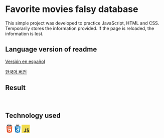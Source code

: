 # Favorite movies falsy database
This simple project was developed to practice JavaScript, HTML and CSS.
Temporarily stores the information provided. If the page is reloaded, the information is lost. 

## Language version of readme
[Versión en español]()

[한국어 버전]()

## Result
![]()
![]()
![]()
![]()
![]()

## Technology used

<img align="left" alt="html" width="26px" src="https://raw.githubusercontent.com/github/explore/80688e429a7d4ef2fca1e82350fe8e3517d3494d/topics/html/html.png"> 
<img align="left" alt="css" width="26px" src="https://raw.githubusercontent.com/github/explore/80688e429a7d4ef2fca1e82350fe8e3517d3494d/topics/css/css.png"> 
<img align="left" alt="js" width="26px" src="https://raw.githubusercontent.com/github/explore/80688e429a7d4ef2fca1e82350fe8e3517d3494d/topics/javascript/javascript.png"> 
<br>
